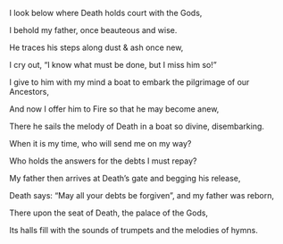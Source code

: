 I look below where Death holds court with the Gods,

I behold my father, once beauteous and wise.

He traces his steps along dust & ash once new,



I cry out, “I know what must be done, but I miss him so!”

I give to him with my mind a boat to embark the pilgrimage of our Ancestors,

And now I offer him to Fire so that he may become anew,

There he sails the melody of Death in a boat so divine, disembarking.



When it is my time, who will send me on my way?

Who holds the answers for the debts I must repay?



My father then arrives at Death’s gate and begging his release,

Death says: “May all your debts be forgiven”, and my father was reborn,

There upon the seat of Death, the palace of the Gods,

Its halls fill with the sounds of trumpets and the melodies of hymns.


